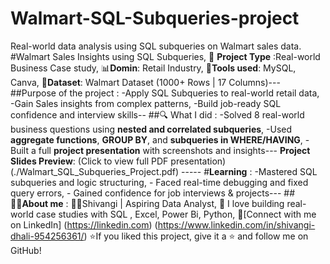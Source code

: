 # Walmart-SQL-Subqueries-project
Real-world data analysis using SQL subqueries on Walmart sales data.
#Walmart Sales Insights using SQL Subqueries, 🎯 **Project Type** :Real-world Business Case study, 📊**Domin**: Retail Industry, 🧠**Tools used**: MySQL, Canva, 📂**Dataset**: Walmart Dataset (1000+ Rows | 17 Columns)---                                                                                                                        ##Purpose of the project : -Apply SQL Subqueries to real-world retail data, -Gain Sales insights from complex patterns, -Build job-ready SQL confidence and interview skills--  ##🔍 What I did : -Solved 8 real-world business questions using **nested and correlated subqueries**, -Used **aggregate functions**, **GROUP BY**, and **subqueries in WHERE/HAVING**, -Built a full **project presentation** with screenshots and insights---                                                                                          **Project Slides Preview**: (Click to view full PDF presentation) (./Walmart_SQL_Subqueries_Project.pdf) -----                                                                   #**Learning** : -Mastered SQL subqueries and logic structuring, - Faced real-time debugging and fixed query errors, - Gained confidence for job interviews & projects---       ##🙋‍♀️**About me** : 👩‍💻Shivangi | Aspiring Data Analyst, 💼 I love building real-world case studies with SQL , Excel, Power Bi, Python, 🔗[Connect with me on LinkedIn]         (https://linkedin.com) (https://www.linkedin.com/in/shivangi-dhali-954256361/)                                                                                                   ⭐If you liked this project, give it a ⭐ and follow me on GitHub!

